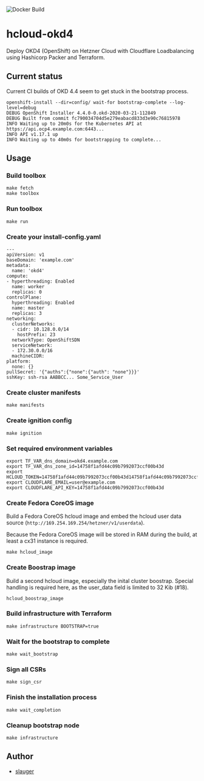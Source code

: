 ![Docker Build](https://github.com/slauger/hcloud-okd4/workflows/Docker%20Image%20CI/badge.svg)

# hcloud-okd4

Deploy OKD4 (OpenShift) on Hetzner Cloud with Cloudflare Loadbalancing using Hashicorp Packer and Terraform.

## Current status

Current CI builds of OKD 4.4 seem to get stuck in the bootstrap process.

```
openshift-install --dir=config/ wait-for bootstrap-complete --log-level=debug
DEBUG OpenShift Installer 4.4.0-0.okd-2020-03-21-112849
DEBUG Built from commit fc790034704d5e279eabacd833d3e90c76815978
INFO Waiting up to 20m0s for the Kubernetes API at https://api.ocp4.example.com:6443...
INFO API v1.17.1 up
INFO Waiting up to 40m0s for bootstrapping to complete...
```

## Usage

### Build toolbox

```
make fetch
make toolbox
```

### Run toolbox

```
make run
```

### Create your install-config.yaml

```
---
apiVersion: v1
baseDomain: 'example.com'
metadata:
  name: 'okd4'
compute:
- hyperthreading: Enabled
  name: worker
  replicas: 0
controlPlane:
  hyperthreading: Enabled
  name: master
  replicas: 3
networking:
  clusterNetworks:
  - cidr: 10.128.0.0/14
    hostPrefix: 23
  networkType: OpenShiftSDN
  serviceNetwork:
  - 172.30.0.0/16
  machineCIDR:
platform:
  none: {}
pullSecret: '{"auths":{"none":{"auth": "none"}}}'
sshKey: ssh-rsa AABBCC... Some_Service_User
```

### Create cluster manifests

```
make manifests
```

### Create ignition config

```
make ignition
```

### Set required environment variables

```
export TF_VAR_dns_domain=okd4.example.com
export TF_VAR_dns_zone_id=14758f1afd44c09b7992073ccf00b43d
export HCLOUD_TOKEN=14758f1afd44c09b7992073ccf00b43d14758f1afd44c09b7992073ccf00b43d
export CLOUDFLARE_EMAIL=user@example.com
export CLOUDFLARE_API_KEY=14758f1afd44c09b7992073ccf00b43d
```

### Create Fedora CoreOS image

Build a Fedora CoreOS hcloud image and embed the hcloud user data source (`http://169.254.169.254/hetzner/v1/userdata`).

Because the Fedora CoreOS image will be stored in RAM during the build, at least a cx31 instance is required.

```
make hcloud_image
```

### Create Boostrap image

Build a second hcloud image, especially the inital cluster boostrap. Special handling is required here, as the user_data field is limited to 32 Kib (#18).

```
hcloud_boostrap_image
```

### Build infrastructure with Terraform

```
make infrastructure BOOTSTRAP=true
```

### Wait for the bootstrap to complete

```
make wait_bootstrap
```

### Sign all CSRs

```
make sign_csr
```

### Finish the installation process

```
make wait_completion
```

### Cleanup bootstrap node

```
make infrastructure
```

## Author

- [slauger](https://github.com/slauger)
